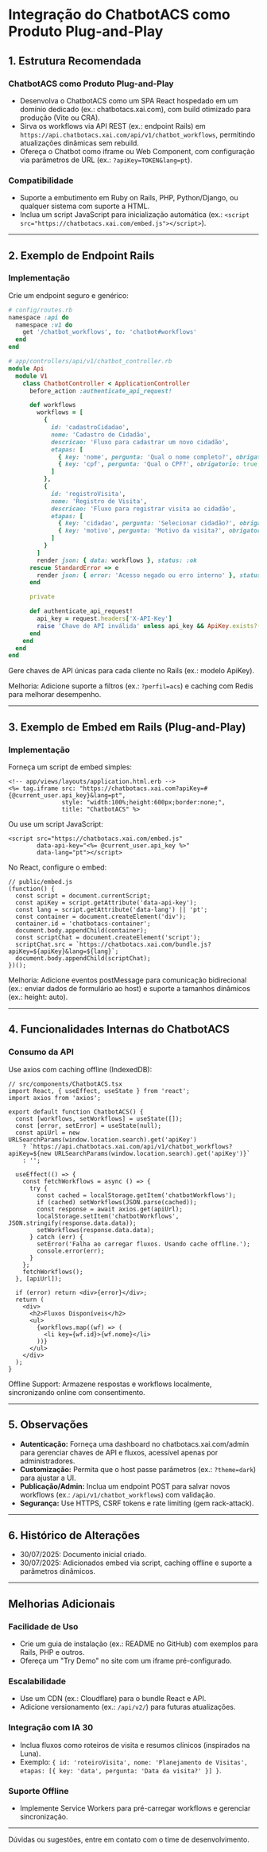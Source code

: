 
# Integração do ChatbotACS como Produto Plug-and-Play

## 1. Estrutura Recomendada

### ChatbotACS como Produto Plug-and-Play
- Desenvolva o ChatbotACS como um SPA React hospedado em um domínio dedicado (ex.: chatbotacs.xai.com), com build otimizado para produção (Vite ou CRA).
- Sirva os workflows via API REST (ex.: endpoint Rails) em `https://api.chatbotacs.xai.com/api/v1/chatbot_workflows`, permitindo atualizações dinâmicas sem rebuild.
- Ofereça o Chatbot como iframe ou Web Component, com configuração via parâmetros de URL (ex.: `?apiKey=TOKEN&lang=pt`).

### Compatibilidade
- Suporte a embutimento em Ruby on Rails, PHP, Python/Django, ou qualquer sistema com suporte a HTML.
- Inclua um script JavaScript para inicialização automática (ex.: `<script src="https://chatbotacs.xai.com/embed.js"></script>`).

---

## 2. Exemplo de Endpoint Rails

### Implementação
Crie um endpoint seguro e genérico:

```ruby
# config/routes.rb
namespace :api do
  namespace :v1 do
    get '/chatbot_workflows', to: 'chatbot#workflows'
  end
end

# app/controllers/api/v1/chatbot_controller.rb
module Api
  module V1
    class ChatbotController < ApplicationController
      before_action :authenticate_api_request!

      def workflows
        workflows = [
          {
            id: 'cadastroCidadao',
            nome: 'Cadastro de Cidadão',
            descricao: 'Fluxo para cadastrar um novo cidadão',
            etapas: [
              { key: 'nome', pergunta: 'Qual o nome completo?', obrigatorio: true, validacao: 'min:3' },
              { key: 'cpf', pergunta: 'Qual o CPF?', obrigatorio: true, validacao: 'cpf' }
            ]
          },
          {
            id: 'registroVisita',
            nome: 'Registro de Visita',
            descricao: 'Fluxo para registrar visita ao cidadão',
            etapas: [
              { key: 'cidadao', pergunta: 'Selecionar cidadão?', obrigatorio: true },
              { key: 'motivo', pergunta: 'Motivo da visita?', obrigatorio: true }
            ]
          }
        ]
        render json: { data: workflows }, status: :ok
      rescue StandardError => e
        render json: { error: 'Acesso negado ou erro interno' }, status: :unauthorized
      end

      private

      def authenticate_api_request!
        api_key = request.headers['X-API-Key']
        raise 'Chave de API inválida' unless api_key && ApiKey.exists?(key: api_key)
      end
    end
  end
end
```

Gere chaves de API únicas para cada cliente no Rails (ex.: modelo ApiKey).

Melhoria: Adicione suporte a filtros (ex.: `?perfil=acs`) e caching com Redis para melhorar desempenho.

---

## 3. Exemplo de Embed em Rails (Plug-and-Play)

### Implementação
Forneça um script de embed simples:

```erb
<!-- app/views/layouts/application.html.erb -->
<%= tag.iframe src: "https://chatbotacs.xai.com?apiKey=#{@current_user.api_key}&lang=pt", 
               style: "width:100%;height:600px;border:none;", 
               title: "ChatbotACS" %>
```

Ou use um script JavaScript:

```erb
<script src="https://chatbotacs.xai.com/embed.js" 
        data-api-key="<%= @current_user.api_key %>" 
        data-lang="pt"></script>
```

No React, configure o embed:

```tsx
// public/embed.js
(function() {
  const script = document.currentScript;
  const apiKey = script.getAttribute('data-api-key');
  const lang = script.getAttribute('data-lang') || 'pt';
  const container = document.createElement('div');
  container.id = 'chatbotacs-container';
  document.body.appendChild(container);
  const scriptChat = document.createElement('script');
  scriptChat.src = `https://chatbotacs.xai.com/bundle.js?apiKey=${apiKey}&lang=${lang}`;
  document.body.appendChild(scriptChat);
})();
```

Melhoria: Adicione eventos postMessage para comunicação bidirecional (ex.: enviar dados de formulário ao host) e suporte a tamanhos dinâmicos (ex.: height: auto).

---

## 4. Funcionalidades Internas do ChatbotACS

### Consumo da API
Use axios com caching offline (IndexedDB):

```tsx
// src/components/ChatbotACS.tsx
import React, { useEffect, useState } from 'react';
import axios from 'axios';

export default function ChatbotACS() {
  const [workflows, setWorkflows] = useState([]);
  const [error, setError] = useState(null);
  const apiUrl = new URLSearchParams(window.location.search).get('apiKey')
    ? `https://api.chatbotacs.xai.com/api/v1/chatbot_workflows?apiKey=${new URLSearchParams(window.location.search).get('apiKey')}`
    : '';

  useEffect(() => {
    const fetchWorkflows = async () => {
      try {
        const cached = localStorage.getItem('chatbotWorkflows');
        if (cached) setWorkflows(JSON.parse(cached));
        const response = await axios.get(apiUrl);
        localStorage.setItem('chatbotWorkflows', JSON.stringify(response.data.data));
        setWorkflows(response.data.data);
      } catch (err) {
        setError('Falha ao carregar fluxos. Usando cache offline.');
        console.error(err);
      }
    };
    fetchWorkflows();
  }, [apiUrl]);

  if (error) return <div>{error}</div>;
  return (
    <div>
      <h2>Fluxos Disponíveis</h2>
      <ul>
        {workflows.map((wf) => (
          <li key={wf.id}>{wf.nome}</li>
        ))}
      </ul>
    </div>
  );
}
```

Offline Support: Armazene respostas e workflows localmente, sincronizando online com consentimento.

---

## 5. Observações

- **Autenticação:** Forneça uma dashboard no chatbotacs.xai.com/admin para gerenciar chaves de API e fluxos, acessível apenas por administradores.
- **Customização:** Permita que o host passe parâmetros (ex.: `?theme=dark`) para ajustar a UI.
- **Publicação/Admin:** Inclua um endpoint POST para salvar novos workflows (ex.: `/api/v1/chatbot_workflows`) com validação.
- **Segurança:** Use HTTPS, CSRF tokens e rate limiting (gem rack-attack).

---

## 6. Histórico de Alterações

- 30/07/2025: Documento inicial criado.
- 30/07/2025: Adicionados embed via script, caching offline e suporte a parâmetros dinâmicos.

---

## Melhorias Adicionais

### Facilidade de Uso
- Crie um guia de instalação (ex.: README no GitHub) com exemplos para Rails, PHP e outros.
- Ofereça um "Try Demo" no site com um iframe pré-configurado.

### Escalabilidade
- Use um CDN (ex.: Cloudflare) para o bundle React e API.
- Adicione versionamento (ex.: `/api/v2/`) para futuras atualizações.

### Integração com IA 30
- Inclua fluxos como roteiros de visita e resumos clínicos (inspirados na Luna).
- Exemplo: `{ id: 'roteiroVisita', nome: 'Planejamento de Visitas', etapas: [{ key: 'data', pergunta: 'Data da visita?' }] }`.

### Suporte Offline
- Implemente Service Workers para pré-carregar workflows e gerenciar sincronização.

---

Dúvidas ou sugestões, entre em contato com o time de desenvolvimento.
